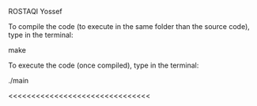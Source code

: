 ROSTAQI Yossef

>>>>>>>>>>>>>>>>>>>>>>>>>>>>>>>

To compile the code (to execute in the same folder than the source code), type in the terminal:

make

To execute the code (once compiled), type in the terminal:

./main

<<<<<<<<<<<<<<<<<<<<<<<<<<<<<<<


